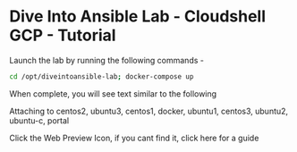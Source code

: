 # Dive Into Ansible Lab - Cloudshell GCP - Tutorial

Launch the lab by running the following commands -

```bash
cd /opt/diveintoansible-lab; docker-compose up
```

When complete, you will see text similar to the following

Attaching to centos2, ubuntu3, centos1, docker, ubuntu1, centos3, ubuntu2, ubuntu-c, portal

Click the Web Preview Icon, if you cant find it, click <walkthrough-web-preview-icon>here</walkthrough-web-preview-icon> for a guide
